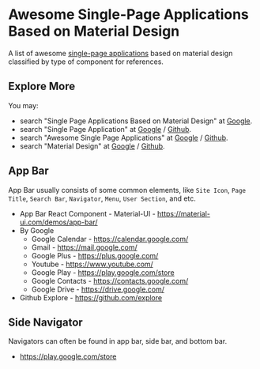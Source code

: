 # Awesome Single-Page Applications Based on Material Design

<!--
```yaml
metadata: true
date: 2018-08-05T22:44:27+0800
titles:
    - Awesome Single-Page Applications Based on Material Design
    - Awesome Single-Page Applications Based on Material Design by Type of Component
keys:
    - Awesome-Single-Page-Applications-Based-on-Material-Design.md
```
-->

A list of awesome [single-page applications](https://en.wikipedia.org/wiki/Single-page_application) based on material design classified by type of component for references.

## Explore More

You may:

- search "Single Page Applications Based on Material Design" at
[Google](https://www.google.com/search?q=single+page+applications+based+on+material+design).
- search "Single Page Application" at
[Google](https://www.google.com/search?q=single+page+application) /
[Github](https://github.com/search?o=desc&q=single+page+applications&s=stars&type=Repositories&utf8=%E2%9C%93).
- search "Awesome Single Page Applications" at
[Google](https://www.google.com/search?q=awesome+single+page+application) /
[Github](https://github.com/search?o=desc&q=awesome+single+page+application&s=stars&type=Repositories&utf8=%E2%9C%93).
- search "Material Design" at
[Google](https://www.google.com/search?q=material+design) /
[Github](https://github.com/search?o=desc&q=material+design&s=stars&type=Repositories&utf8=%E2%9C%93).


## App Bar

App Bar usually consists of some common elements, like `Site Icon`, `Page Title`, `Search Bar`, `Navigator`, `Menu`, `User Section`, and etc.

- App Bar React Component - Material-UI - https://material-ui.com/demos/app-bar/
- By Google
	- Google Calendar - https://calendar.google.com/
	- Gmail - https://mail.google.com/
	- Google Plus - https://plus.google.com/
	- Youtube - https://www.youtube.com/
	- Google Play - https://play.google.com/store
	- Google Contacts - https://contacts.google.com/
	- Google Drive - https://drive.google.com/
- Github Explore - https://github.com/explore


## Side Navigator

Navigators can often be found in app bar, side bar, and bottom bar.

- https://play.google.com/store
